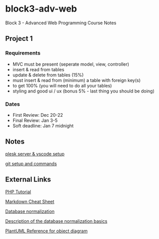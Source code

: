 # block3-adv-web

Block 3 - Advanced Web Programming Course Notes

## Project 1

### Requirements

- MVC must be present (seperate model, view, controller)
- insert & read from tables
- update & delete from tables (15%)
- must insert & read from (minimum) a table with foreign key(s)
- to get 100% (you will need to do all your tables)
- styling and good ui / ux (bonus 5% - last thing you should be doing)

### Dates

- First Review: Dec 20-22
- Final Review: Jan 3-5
- Soft deadline: Jan 7 midnight

## Notes

[plesk server & vscode setup](notes/setup.md)

[git setup and commands](notes/git.md)

## External Links

[PHP Tutorial](https://www.phptutorial.net/)

[Markdown Cheat Sheet](https://www.markdownguide.org/cheat-sheet/)

[Database normalization](https://en.wikipedia.org/wiki/Database_normalization)

[Description of the database normalization basics](https://learn.microsoft.com/en-us/office/troubleshoot/access/database-normalization-description)

[PlantUML Reference for object diagram](https://plantuml.com/object-diagram)
